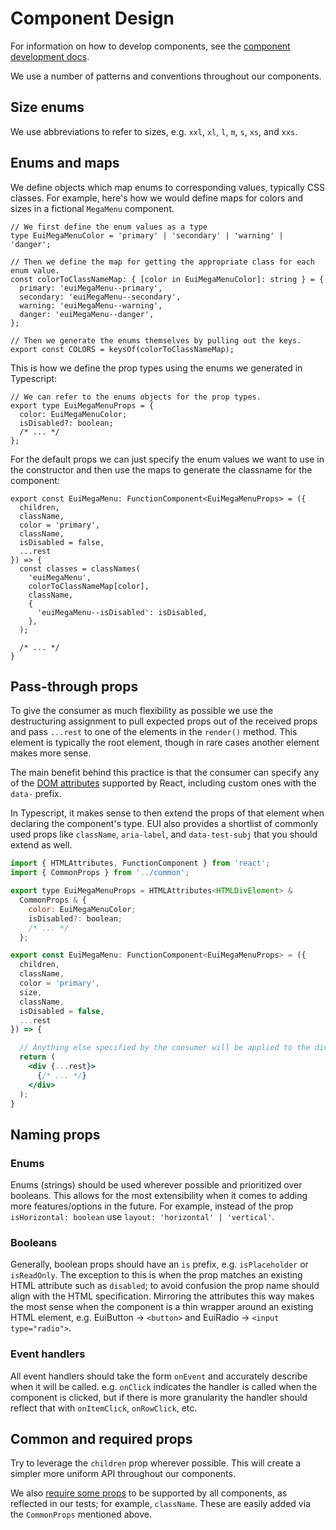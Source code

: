 # Component Design

For information on how to develop components, see the [component development docs][component-development].

We use a number of patterns and conventions throughout our components.

## Size enums

We use abbreviations to refer to sizes, e.g. `xxl`, `xl`, `l`, `m`, `s`, `xs`, and `xxs`.

## Enums and maps

We define objects which map enums to corresponding values, typically CSS classes. For example,
here's how we would define maps for colors and sizes in a fictional `MegaMenu` component.

```tsx
// We first define the enum values as a type
type EuiMegaMenuColor = 'primary' | 'secondary' | 'warning' | 'danger';

// Then we define the map for getting the appropriate class for each enum value.
const colorToClassNameMap: { [color in EuiMegaMenuColor]: string } = {
  primary: 'euiMegaMenu--primary',
  secondary: 'euiMegaMenu--secondary',
  warning: 'euiMegaMenu--warning',
  danger: 'euiMegaMenu--danger',
};

// Then we generate the enums themselves by pulling out the keys.
export const COLORS = keysOf(colorToClassNameMap);
```

This is how we define the prop types using the enums we generated in Typescript:

```tsx
// We can refer to the enums objects for the prop types.
export type EuiMegaMenuProps = {
  color: EuiMegaMenuColor;
  isDisabled?: boolean;
  /* ... */
};
```

For the default props we can just specify the enum values we want to use in the constructor and then use the maps to generate the classname for the component:

```tsx
export const EuiMegaMenu: FunctionComponent<EuiMegaMenuProps> = ({
  children,
  className,
  color = 'primary',
  className,
  isDisabled = false,
  ...rest
}) => {
  const classes = classNames(
    'euiMegaMenu',
    colorToClassNameMap[color],
    className,
    {
      'euiMegaMenu--isDisabled': isDisabled,
    },
  );

  /* ... */
}
```

## Pass-through props

To give the consumer as much flexibility as possible we use the destructuring assignment to pull
expected props out of the received props and pass `...rest` to one of the elements in the
`render()` method. This element is typically the root element, though in rare cases another element
makes more sense.

The main benefit behind this practice is that the consumer can specify any of
the [DOM attributes](https://reactjs.org/docs/dom-elements.html) supported by React, including
custom ones with the `data-` prefix.

In Typescript, it makes sense to then extend the props of that element when declaring the component's type. EUI also provides a shortlist of commonly used props like `className`, `aria-label`, and `data-test-subj` that you should extend as well.

```jsx
import { HTMLAttributes, FunctionComponent } from 'react';
import { CommonProps } from '../common';

export type EuiMegaMenuProps = HTMLAttributes<HTMLDivElement> &
  CommonProps & {
    color: EuiMegaMenuColor;
    isDisabled?: boolean;
    /* ... */
  };

export const EuiMegaMenu: FunctionComponent<EuiMegaMenuProps> = ({
  children,
  className,
  color = 'primary',
  size,
  className,
  isDisabled = false,
  ...rest
}) => {

  // Anything else specified by the consumer will be applied to the div as a DOM attribute.
  return (
    <div {...rest}>
      {/* ... */}
    </div>
  );
}
```

## Naming props

### Enums

Enums (strings) should be used wherever possible and prioritized over booleans. This allows for the most extensibility when it comes to adding more features/options in the future. For example, instead of the prop `isHorizontal: boolean` use `layout: 'horizontal' | 'vertical'`.

### Booleans

Generally, boolean props should have an `is` prefix, e.g. `isPlaceholder` or `isReadOnly`. The exception to this is when the prop matches an existing HTML attribute such as `disabled`; to avoid confusion the prop name should align with the HTML specification. Mirroring the attributes this way makes the most sense when the component is a thin wrapper around an existing HTML element, e.g. EuiButton -> `<button>` and EuiRadio ->   `<input type="radio">`.

### Event handlers

All event handlers should take the form `onEvent` and accurately describe when it will be called. e.g. `onClick` indicates the handler is called when the component is clicked, but if there is more granularity the handler should reflect that with `onItemClick`, `onRowClick`, etc.

## Common and required props

Try to leverage the `children` prop wherever possible. This will create a simpler more uniform
API throughout our components.

We also [require some props](../src/test/reqiured_props.js) to be supported by all components, as
reflected in our tests; for example, `className`. These are easily added via the `CommonProps` mentioned above.

[component-development]: component-development.md
